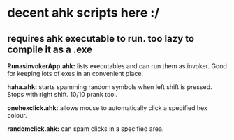 # decent ahk scripts here :/
## requires ahk executable to run. too lazy to compile it as a .exe

**RunasinvokerApp.ahk:**
  lists executables and can run them as invoker. Good for keeping lots of exes in an convenient place.

**haha.ahk:**
  starts spamming random symbols when left shift is pressed. Stops with right shift. 10/10 prank tool.

**onehexclick.ahk:**
  allows mouse to automatically click a specified hex colour.

**randomclick.ahk:**
  can spam clicks in a specified area.
